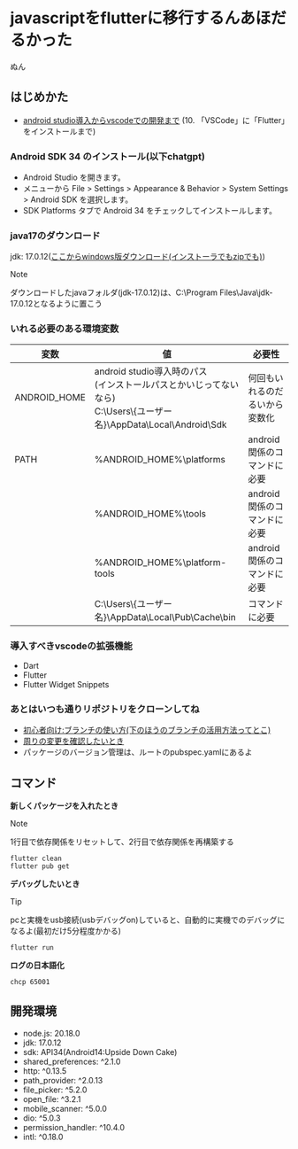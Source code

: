 # javascriptをflutterに移行するんあほだるかった

ぬん

## はじめかた

- [android studio導入からvscodeでの開発まで](https://qiita.com/shimizu-m1127/items/d8dfc2179bc01baaef6b)
(10. 「VSCode」に「Flutter」をインストールまで)

### Android SDK 34 のインストール(以下chatgpt)
- Android Studio を開きます。
- メニューから File > Settings > Appearance & Behavior > System Settings > Android SDK を選択します。
- SDK Platforms タブで Android 34 をチェックしてインストールします。

### java17のダウンロード
jdk: 17.0.12([ここからwindows版ダウンロード(インストーラでもzipでも)](https://www.oracle.com/java/technologies/javase/jdk17-archive-downloads.html))

> [!note]
> ダウンロードしたjavaフォルダ(jdk-17.0.12)は、C:\Program Files\Java\jdk-17.0.12となるように置こう

### いれる必要のある環境変数

|変数|値|必要性|
|---|---|---|
|ANDROID_HOME|android studio導入時のパス<br>(インストールパスとかいじってないなら)<br>C:\Users\\{ユーザー名}\AppData\Local\Android\Sdk|何回もいれるのだるいから変数化|
|PATH|%ANDROID_HOME%\platforms|android関係のコマンドに必要|
||%ANDROID_HOME%\tools|android関係のコマンドに必要|
||%ANDROID_HOME%\platform-tools|android関係のコマンドに必要|
||C:\Users\\{ユーザー名}\AppData\Local\Pub\Cache\bin|コマンドに必要|

### 導入すべきvscodeの拡張機能
- Dart
- Flutter
- Flutter  Widget Snippets

### あとはいつも通りリポジトリをクローンしてね
- [初心者向け:ブランチの使い方(下のほうのブランチの活用方法ってとこ)](https://www.kagoya.jp/howto/rentalserver/webtrend/vscode/)
- [周りの変更を確認したいとき](https://envader.plus/article/368)
- パッケージのバージョン管理は、ルートのpubspec.yamlにあるよ

## コマンド
**新しくパッケージを入れたとき**

> [!note]  
> 1行目で依存関係をリセットして、2行目で依存関係を再構築する

```
flutter clean
flutter pub get
```

**デバッグしたいとき**

> [!tip]
> pcと実機をusb接続(usbデバッグon)していると、自動的に実機でのデバッグになるよ(最初だけ5分程度かかる)

```
flutter run
```

**ログの日本語化**
```
chcp 65001
```

## 開発環境
  - node.js: 20.18.0
  - jdk: 17.0.12
  - sdk: API34(Android14:Upside Down Cake)
  - shared_preferences: ^2.1.0
  - http: ^0.13.5
  - path_provider: ^2.0.13
  - file_picker: ^5.2.0
  - open_file: ^3.2.1
  - mobile_scanner: ^5.0.0 
  - dio: ^5.0.3
  - permission_handler: ^10.4.0
  - intl: ^0.18.0
